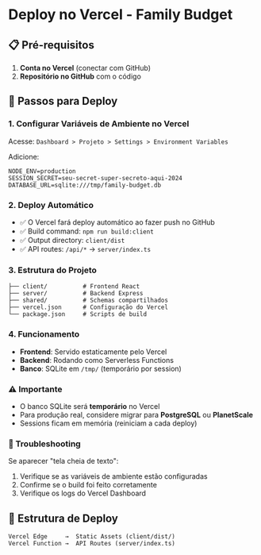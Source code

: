 # Deploy no Vercel - Family Budget

## 📋 Pré-requisitos

1. **Conta no Vercel** (conectar com GitHub)
2. **Repositório no GitHub** com o código

## 🚀 Passos para Deploy

### 1. Configurar Variáveis de Ambiente no Vercel

Acesse: `Dashboard > Projeto > Settings > Environment Variables`

Adicione:
```
NODE_ENV=production
SESSION_SECRET=seu-secret-super-secreto-aqui-2024
DATABASE_URL=sqlite:///tmp/family-budget.db
```

### 2. Deploy Automático

- ✅ O Vercel fará deploy automático ao fazer push no GitHub
- ✅ Build command: `npm run build:client`
- ✅ Output directory: `client/dist`
- ✅ API routes: `/api/*` → `server/index.ts`

### 3. Estrutura do Projeto

```
├── client/          # Frontend React
├── server/          # Backend Express
├── shared/          # Schemas compartilhados
├── vercel.json      # Configuração do Vercel
└── package.json     # Scripts de build
```

### 4. Funcionamento

- **Frontend**: Servido estaticamente pelo Vercel
- **Backend**: Rodando como Serverless Functions
- **Banco**: SQLite em `/tmp/` (temporário por session)

### ⚠️ Importante

- O banco SQLite será **temporário** no Vercel
- Para produção real, considere migrar para **PostgreSQL** ou **PlanetScale**
- Sessions ficam em memória (reiniciam a cada deploy)

### 🔧 Troubleshooting

Se aparecer "tela cheia de texto":
1. Verifique se as variáveis de ambiente estão configuradas
2. Confirme se o build foi feito corretamente
3. Verifique os logs do Vercel Dashboard

## 📁 Estrutura de Deploy

```
Vercel Edge     →  Static Assets (client/dist/)
Vercel Function →  API Routes (server/index.ts)
```
